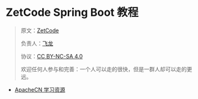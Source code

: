 # ZetCode Spring Boot 教程
    
> 原文：[ZetCode](http://zetcode.com/)
> 
> 负责人：[飞龙](https://github.com/wizardforcel)
> 
> 协议：[CC BY-NC-SA 4.0](http://creativecommons.org/licenses/by-nc-sa/4.0/)
> 
> 欢迎任何人参与和完善：一个人可以走的很快，但是一群人却可以走的更远。

* [ApacheCN 学习资源](http://docs.apachecn.org/)
    